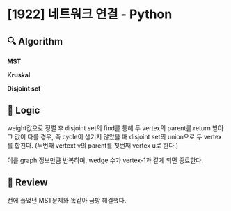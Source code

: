# [1922] 네트워크 연결 - Python

## :mag: Algorithm

**MST**

**Kruskal**

**Disjoint set**

## :round_pushpin: Logic
weight값으로 정렬 후 disjoint set의 find를 통해 두 vertex의 parent를 return 받아 그 값이 다를 경우, 즉 cycle이 생기지 않았을 때
disjoint set의 union으로 두 vertex를 합친다. (두번째 vertext v의 parent를 첫번째 vertex u로 한다.)

이를 graph 정보만큼 반복하며, wedge 수가 vertex-1과 같게 되면 종료한다.

## :memo: Review
전에 풀었던 MST문제와 똑같아 금방 해결했다.